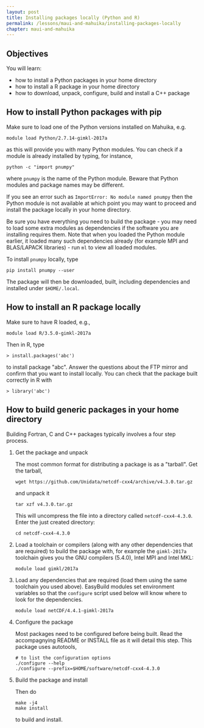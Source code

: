 ```yaml
---
layout: post
title: Installing packages locally (Python and R)
permalink: /lessons/maui-and-mahuika/installing-packages-locally
chapter: maui-and-mahuika
---
```


## Objectives

You will learn:

* how to install a Python packages in your home directory
* how to install a R package in your home directory
* how to download, unpack, configure, build and install a C++ package


## How to install Python packages with pip

Make sure to load one of the Python versions installed on Mahuika, e.g.
```
module load Python/2.7.14-gimkl-2017a
```
as this will provide you with many Python modules. You can check if a module is 
already installed by typing, for instance,
```
python -c "import pnumpy"
```
where `pnumpy` is the name of the Python module. Beware that Python modules and 
package names may be different.

If you see an error such as `ImportError: No module named pnumpy` then the Python module is
not available at which point you may want to proceed and install the package locally in 
your home directory. 

Be sure you have everything you need to build the package - you may need to load
some extra modules as dependencies if the software you are installing requires
them. Note that when you loaded the Python module earlier, it loaded many such
dependencies already (for example MPI and BLAS/LAPACK libraries) - run `ml` to
view all loaded modules.

To install `pnumpy` locally, type
```
pip install pnumpy --user
```
The package will then be downloaded, built, including dependencies and installed under `$HOME/.local`. 


## How to install an R package locally

Make sure to have R loaded, e.g.,
```
module load R/3.5.0-gimkl-2017a
```
Then in R, type
```
> install.packages('abc')
```
to install package "abc". Answer the questions about the FTP mirror and confirm that you want to install locally. 
You can check that the package built correctly in R with
```
> library('abc')
```

## How to build generic packages in your home directory

Building Fortran, C and C++ packages typically involves a four step process.

 1. Get the package and unpack 

    The most common format for distributing a package is as a "tarball". Get the tarball,
    ```
    wget https://github.com/Unidata/netcdf-cxx4/archive/v4.3.0.tar.gz
    ```
    and unpack it
    ```
    tar xzf v4.3.0.tar.gz
    ```
    This will uncompress the file into a directory called `netcdf-cxx4-4.3.0`. Enter the
    just created directory:
    ```
    cd netcdf-cxx4-4.3.0
    ```

 2. Load a toolchain or compilers (along with any other dependencies that are required)
    to build the package with, for example the `gimkl-2017a` toolchain gives you the
    GNU compilers (5.4.0), Intel MPI and Intel MKL:
    ```
    module load gimkl/2017a
    ```
 
 3. Load any dependencies that are required (load them using the same toolchain you used
    above). EasyBuild modules set environment variables so that the `configure` script used
    below will know where to look for the dependencies.
    ```
    module load netCDF/4.4.1-gimkl-2017a
    ```

 4. Configure the package

    Most packages need to be configured before being built. Read the accompagnying README or INSTALL file as it will detail
    this step. This package uses autotools,

    ```
    # to list the configuration options
    ./configure --help
    ./configure --prefix=$HOME/software/netcdf-cxx4-4.3.0
    ```


 5. Build the package and install

    Then do
    ```
    make -j4
    make install
    ```
    to build and install.
